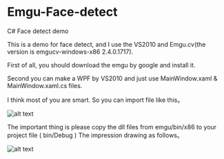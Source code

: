 # Emgu-Face-detect

C# Face detect demo

This is a demo for face detect, and I use the VS2010 and Emgu.cv(the version is emgucv-windows-x86 2.4.0.1717).

First of all, you should download the emgu by google and install it.

Second you can make a WPF by VS2010 and just use MainWindow.xaml & MainWindow.xaml.cs files.

I think most of you are smart. So you can import file like this。

![alt text](https://images-cdn.shimo.im/KuWtJZQWunEVGqUb/5.png!thumbnail)

The important thing is please copy the dll files from emgu/bin/x86 to your project file ( bin/Debug )
The impression drawing as follows。

![alt text](https://images-cdn.shimo.im/kmG7c1wIyPEMVQcn/4.png!thumbnail)
